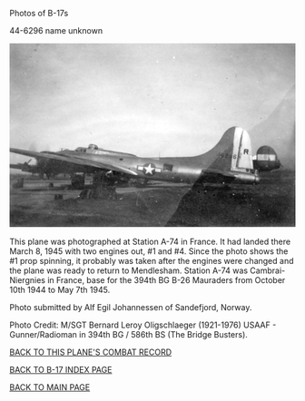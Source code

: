 
Photos of B-17s






 




44-6296 name unknown  

  
  

![](44-6296.jpg)  

This plane was photographed at Station A-74 in France. It had landed there March 8, 1945 with two engines out, #1 and #4. Since the photo shows the #1 prop spinning, it probably was taken after the engines were changed and the plane was ready to return to Mendlesham. Station A-74 was Cambrai-Niergnies in France, base for the 394th BG B-26 Mauraders from October 10th 1944 to May 7th 1945\.  

Photo submitted by Alf Egil Johannessen of Sandefjord, Norway.  

Photo Credit: M/SGT Bernard Leroy Oligschlaeger (1921-1976) USAAF \- Gunner/Radioman in 394th BG / 586th BS (The Bridge Busters).  
  

[BACK TO THIS PLANE'S COMBAT RECORD](b17s/44-6296.md)  

[BACK TO B-17 INDEX PAGE](000b17s.md)  

[BACK TO MAIN PAGE](index.html)


